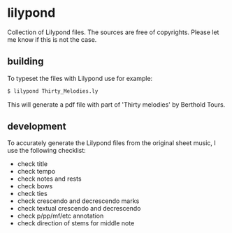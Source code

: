 # lilypond
Collection of Lilypond files. The sources are free of copyrights. Please let me know if this is not the case.

## building

To typeset the files with Lilypond use for example:

```bash
$ lilypond Thirty_Melodies.ly
```

This will generate a pdf file with part of 'Thirty melodies' by Berthold Tours.

## development

To accurately generate the Lilypond files from the original sheet music, I use the following checklist:

- check title
- check tempo
- check notes and rests
- check bows
- check ties
- check crescendo and decrescendo marks
- check textual crescendo and decrescendo
- check p/pp/mf/etc annotation
- check direction of stems for middle note
